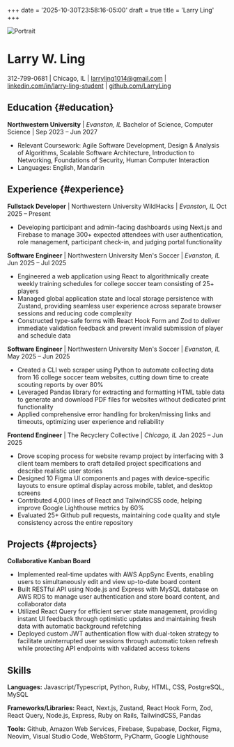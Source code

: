 +++
date = '2025-10-30T23:58:16-05:00'
draft = true
title = 'Larry Ling'
+++

![Portrait](/images/profile.jpeg)

# Larry W. Ling

312-799-0681 | Chicago, IL | larryling1014@gmail.com | [linkedin.com/in/larry-ling-student](https://linkedin.com/in/larry-ling-student) | [github.com/LarryLing](https://github.com/LarryLing)

## Education {#education}

**Northwestern University** | _Evanston, IL_
Bachelor of Science, Computer Science | Sep 2023 – Jun 2027

- Relevant Coursework: Agile Software Development, Design & Analysis of Algorithms, Scalable Software Architecture, Introduction to Networking, Foundations of Security, Human Computer Interaction
- Languages: English, Mandarin

## Experience {#experience}

**Fullstack Developer** | Northwestern University WildHacks | _Evanston, IL_
Oct 2025 – Present

- Developing participant and admin-facing dashboards using Next.js and Firebase to manage 300+ expected attendees with user authentication, role management, participant check-in, and judging portal functionality

**Software Engineer** | Northwestern University Men's Soccer | _Evanston, IL_
Jun 2025 – Jul 2025

- Engineered a web application using React to algorithmically create weekly training schedules for college soccer team consisting of 25+ players
- Managed global application state and local storage persistence with Zustand, providing seamless user experience across separate browser sessions and reducing code complexity
- Constructed type-safe forms with React Hook Form and Zod to deliver immediate validation feedback and prevent invalid submission of player and schedule data

**Software Engineer** | Northwestern University Men's Soccer | _Evanston, IL_
May 2025 – Jun 2025

- Created a CLI web scraper using Python to automate collecting data from 16 college soccer team websites, cutting down time to create scouting reports by over 80%
- Leveraged Pandas library for extracting and formatting HTML table data to generate and download PDF files for websites without dedicated print functionality
- Applied comprehensive error handling for broken/missing links and timeouts, optimizing user experience and reliability

**Frontend Engineer** | The Recyclery Collective | _Chicago, IL_
Jan 2025 – Jun 2025

- Drove scoping process for website revamp project by interfacing with 3 client team members to craft detailed project specifications and describe realistic user stories
- Designed 10 Figma UI components and pages with device-specific layouts to ensure optimal display across mobile, tablet, and desktop screens
- Contributed 4,000 lines of React and TailwindCSS code, helping improve Google Lighthouse metrics by 60%
- Evaluated 25+ Github pull requests, maintaining code quality and style consistency across the entire repository

## Projects {#projects}

**Collaborative Kanban Board**

- Implemented real-time updates with AWS AppSync Events, enabling users to simultaneously edit and view up-to-date board content
- Built RESTful API using Node.js and Express with MySQL database on AWS RDS to manage user authentication and store board content, and collaborator data
- Utilized React Query for efficient server state management, providing instant UI feedback through optimistic updates and maintaining fresh data with automatic background refetching
- Deployed custom JWT authentication flow with dual-token strategy to facilitate uninterrupted user sessions through automatic token refresh while protecting API endpoints with validated access tokens

## Skills

**Languages:** Javascript/Typescript, Python, Ruby, HTML, CSS, PostgreSQL, MySQL

**Frameworks/Libraries:** React, Next.js, Zustand, React Hook Form, Zod, React Query, Node.js, Express, Ruby on Rails, TailwindCSS, Pandas

**Tools:** Github, Amazon Web Services, Firebase, Supabase, Docker, Figma, Neovim, Visual Studio Code, WebStorm, PyCharm, Google Lighthouse

